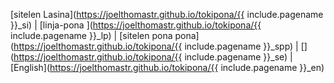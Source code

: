 [sitelen Lasina](https://joelthomastr.github.io/tokipona/{{ include.pagename }}_si) | [<span class="lp">linja-pona </span>](https://joelthomastr.github.io/tokipona/{{ include.pagename }}_lp) | [<span class="spp">sitelen pona pona</span>](https://joelthomastr.github.io/tokipona/{{ include.pagename }}_spp) | [<i class="twa twa-framed-picture"></i><i class="twa twa-red-heart"></i>](https://joelthomastr.github.io/tokipona/{{ include.pagename }}_se) | [English](https://joelthomastr.github.io/tokipona/{{ include.pagename }}_en)
